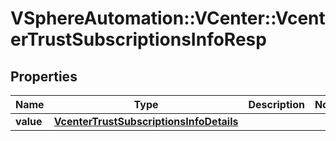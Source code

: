 # VSphereAutomation::VCenter::VcenterTrustSubscriptionsInfoResp

## Properties
Name | Type | Description | Notes
------------ | ------------- | ------------- | -------------
**value** | [**VcenterTrustSubscriptionsInfoDetails**](VcenterTrustSubscriptionsInfoDetails.md) |  | 


